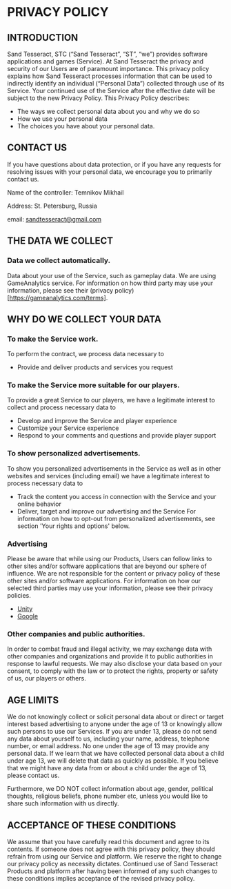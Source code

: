 # PRIVACY POLICY

## INTRODUCTION

Sand Tesseract, STC (“Sand Tesseract”, “ST”, “we”) provides software applications and games (Service). At Sand Tesseract the privacy and security of our Users are of paramount importance. This privacy policy explains how Sand Tesseract processes information that can be used to indirectly identify an individual (“Personal Data”) collected through use of its Service. Your continued use of the Service after the effective date will be subject to the new Privacy Policy.
This Privacy Policy describes:

- The ways we collect personal data about you and why we do so
- How we use your personal data
- The choices you have about your personal data.

## CONTACT US

If you have questions about data protection, or if you have any requests for resolving issues with your personal data, we encourage you to primarily contact us.

Name of the controller: Temnikov Mikhail

Address: St. Petersburg, Russia

email: sandtesseract@gmail.com

## THE DATA WE COLLECT
### Data we collect automatically.

Data about your use of the Service, such as gameplay data. We are using GameAnalytics service. For information on how third party may use your information, please see their (privacy policy)[https://gameanalytics.com/terms].

## WHY DO WE COLLECT YOUR DATA
### To make the Service work.
To perform the contract, we process data necessary to
- Provide and deliver products and services you request

### To make the Service more suitable for our players.
To provide a great Service to our players, we have a legitimate interest to collect and process necessary data to
- Develop and improve the Service and player experience
- Customize your Service experience
- Respond to your comments and questions and provide player support

### To show personalized advertisements.
To show you personalized advertisements in the Service as well as in other websites and services (including email) we have a legitimate interest to process necessary data to
- Track the content you access in connection with the Service and your online behavior
- Deliver, target and improve our advertising and the Service
For information on how to opt-out from personalized advertisements, see section 'Your rights and options' below.

### Advertising
Please be aware that while using our Products, Users can follow links to other sites and/or software applications that are beyond our sphere of influence. We are not responsible for the content or privacy policy of these other sites and/or software applications. For information on how our selected third parties may use your information, please see their privacy policies.

- [Unity](https://unity3d.com/ru/legal/privacy-policy)
- [Google](https://policies.google.com/technologies/ads)

### Other companies and public authorities.
In order to combat fraud and illegal activity, we may exchange data with other companies and organizations and provide it to public authorities in response to lawful requests.
We may also disclose your data based on your consent, to comply with the law or to protect the rights, property or safety of us, our players or others.

## AGE LIMITS
We do not knowingly collect or solicit personal data about or direct or target interest based advertising to anyone under the age of 13 or knowingly allow such persons to use our Services.  If you are under 13, please do not send any data about yourself to us, including your name, address, telephone number, or email address.  No one under the age of 13 may provide any personal data.  If we learn that we have collected personal data about a child under age 13, we will delete that data as quickly as possible.  If you believe that we might have any data from or about a child under the age of 13, please contact us.

Furthermore, we DO NOT collect information about age, gender, political thoughts, religious beliefs, phone number etc, unless you would like to share such information with us directly.

## ACCEPTANCE OF THESE CONDITIONS
We assume that you have carefully read this document and agree to its contents. If someone does not agree with this privacy policy, they should refrain from using our Service and platform. We reserve the right to change our privacy policy as necessity dictates. Continued use of Sand Tesseract Products and platform after having been informed of any such changes to these conditions implies acceptance of the revised privacy policy.
